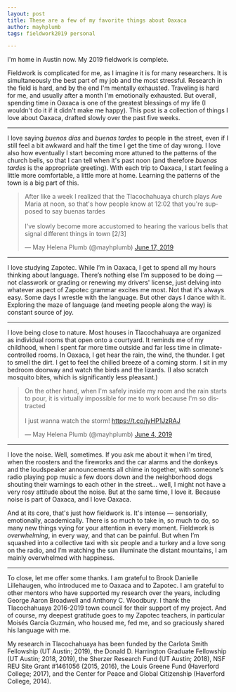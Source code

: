 ```yaml
---
layout: post
title: These are a few of my favorite things about Oaxaca
author: mayhplumb
tags: fieldwork2019 personal

---
```


I'm home in Austin now. My 2019 fieldwork is complete.

Fieldwork is complicated for me, as I imagine it is for many researchers. It is simultaneously the best part of my job and the most stressful. Research in the field is hard, and by the end I'm mentally exhausted. Traveling is hard for me, and usually after a month I'm emotionally exhausted. But overall, spending time in Oaxaca is one of the greatest blessings of my life (I wouldn't do it if it didn't make me happy). This post is a collection of things I love about Oaxaca, drafted slowly over the past five weeks.<!--excerpt-->

<hr>

I love saying <i>buenos días</i> and <i>buenas tardes</i> to people in the street, even if I still feel a bit awkward and half the time I get the time of day wrong.  I love also how eventually I start becoming more attuned to the patterns of the church bells, so that I can tell when it's past noon (and therefore <i>buenas tardes</i> is the appropriate greeting). With each trip to Oaxaca, I start feeling a little more comfortable, a little more at home. Learning the patterns of the town is a big part of this.

<blockquote class="twitter-tweet" data-lang="en"><p lang="en" dir="ltr">After like a week I realized that the Tlacochahuaya church plays Ave Maria at noon, so that&#39;s how people know at 12:02 that you&#39;re supposed to say buenas tardes<br><br>I&#39;ve slowly become more accustomed to hearing the various bells that signal different things in town [2/3]</p>&mdash; May Helena Plumb (@mayhplumb) <a href="https://twitter.com/mayhplumb/status/1140718542758862848?ref_src=twsrc%5Etfw">June 17, 2019</a></blockquote>
<script async src="https://platform.twitter.com/widgets.js" charset="utf-8"></script>

<hr>

I love studying Zapotec. While I’m in Oaxaca, I get to spend all my hours thinking about language. There’s nothing else I’m supposed to be doing — not classwork or grading or renewing my drivers' license, just delving into whatever aspect of Zapotec grammar excites me most. Not that it's always easy. Some days I wrestle with the language. But other days I dance with it. Exploring the maze of language (and meeting people along the way) is constant source of joy.

<hr>

I love being close to nature. Most houses in Tlacochahuaya are organized as individual rooms that open onto a courtyard. It reminds me of my childhood, when I spent far more time outside and far less time in climate-controlled rooms. In Oaxaca, I get hear the rain, the wind, the thunder. I get to smell the dirt. I get to feel the chilled breeze of a coming storm. I sit in my bedroom doorway and watch the birds and the lizards. (I also scratch mosquito bites, which is significantly less pleasant.)

<blockquote class="twitter-tweet" data-lang="en"><p lang="en" dir="ltr">On the other hand, when I&#39;m safely inside my room and the rain starts to pour, it is virtually impossible for me to work because I&#39;m so distracted<br><br>I just wanna watch the storm! <a href="https://t.co/jyHP1JzRAJ">https://t.co/jyHP1JzRAJ</a></p>&mdash; May Helena Plumb (@mayhplumb) <a href="https://twitter.com/mayhplumb/status/1135698509011832832?ref_src=twsrc%5Etfw">June 4, 2019</a></blockquote>
<script async src="https://platform.twitter.com/widgets.js" charset="utf-8"></script>

<hr>

I love the noise. Well, sometimes. If you ask me about it when I'm tired, when the roosters and the fireworks and the car alarms and the donkeys and the loudspeaker announcements all chime in together, with someone’s radio playing pop music a few doors down and the neighborhood dogs shouting their warnings to each other in the street… well, I might not have a very rosy attitude about the noise. But at the same time, I love it. Because noise is part of Oaxaca, and I love Oaxaca.

And at its core, that's just how fieldwork is. It's intense — sensorially, emotionally, academically. There is so much to take in, so much to do, so many new things vying for your attention in every moment. Fieldwork is <i>overwhelming</i>, in every way, and that can be painful. But when I’m squashed into a collective taxi with six people and a turkey and a love song on the radio, and I’m watching the sun illuminate the distant mountains, I am mainly overwhelmed with happiness.

<hr>

To close, let me offer some thanks. I am grateful to Brook Danielle Lillehaugen, who introduced me to Oaxaca and to Zapotec. I am grateful to other mentors who have supported my research over the years, including George Aaron Broadwell and Anthony C. Woodbury.  I thank the Tlacochahuaya 2016-2019 town council for their support of my project. And of course, my deepest gratitude goes to my Zapotec teachers, in particular Moisés García Guzmán, who housed me, fed me, and so graciously shared his language with me.

My research in Tlacochahuaya has been funded by the Carlota Smith Fellowship (UT Austin; 2019), the Donald D. Harrington Graduate Fellowship (UT Austin; 2018, 2019), the Sherzer Research Fund (UT Austin; 2018), NSF REU Site Grant #1461056 (2015, 2016),<a tabindex="0" class="footnote" data-toggle="popover" data-content="PI Harrison, <i>Building Digital Tools to Support Endangered Languages and Preserve Environmental Knowledge in Mexico, Micronesia, and Navajo Nation</i>. Any opinions, findings, and conclusions or recommendations expressed in this material are those of the author and do not necessarily reflect the views of the National Science Foundation."></a> the Louis Greene Fund (Haverford College; 2017), and the Center for Peace and Global Citizenship (Haverford College, 2014).
